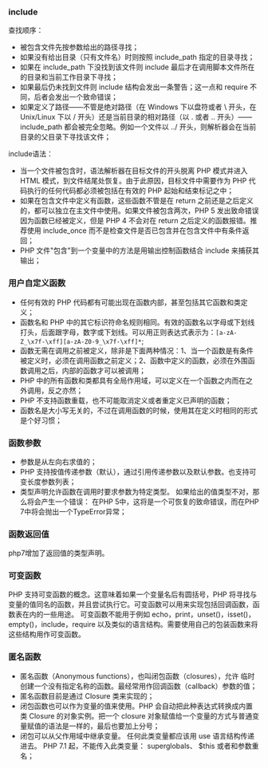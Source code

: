 ### include
查找顺序：
- 被包含文件先按参数给出的路径寻找；
- 如果没有给出目录（只有文件名）时则按照 include_path 指定的目录寻找；
- 如果在 include_path 下没找到该文件则 include 最后才在调用脚本文件所在的目录和当前工作目录下寻找；
- 如果最后仍未找到文件则 include 结构会发出一条警告；这一点和 require 不同，后者会发出一个致命错误；
- 如果定义了路径——不管是绝对路径（在 Windows 下以盘符或者 \ 开头，在 Unix/Linux 下以 / 开头）还是当前目录的相对路径（以 . 或者 .. 开头）——include_path 都会被完全忽略。例如一个文件以 ../ 开头，则解析器会在当前目录的父目录下寻找该文件；

include语法：
- 当一个文件被包含时，语法解析器在目标文件的开头脱离 PHP 模式并进入 HTML 模式，到文件结尾处恢复。由于此原因，目标文件中需要作为 PHP 代码执行的任何代码都必须被包括在有效的 PHP 起始和结束标记之中；
- 如果在包含文件中定义有函数，这些函数不管是在 return 之前还是之后定义的，都可以独立在主文件中使用。如果文件被包含两次，PHP 5 发出致命错误因为函数已经被定义，但是 PHP 4 不会对在 return 之后定义的函数报错。推荐使用 include_once 而不是检查文件是否已包含并在包含文件中有条件返回；
-  PHP 文件"包含"到一个变量中的方法是用输出控制函数结合 include 来捕获其输出；
 
### 用户自定义函数
- 任何有效的 PHP 代码都有可能出现在函数内部，甚至包括其它函数和类定义；
- 函数名和 PHP 中的其它标识符命名规则相同。有效的函数名以字母或下划线打头，后面跟字母，数字或下划线。可以用正则表达式表示为：`[a-zA-Z_\x7f-\xff][a-zA-Z0-9_\x7f-\xff]*`;
- 函数无需在调用之前被定义，除非是下面两种情况：1、当一个函数是有条件被定义时，必须在调用函数之前定义；2、函数中定义的函数，必须在外围函数调用之后，内部的函数才可以被调用；
- PHP 中的所有函数和类都具有全局作用域，可以定义在一个函数之内而在之外调用，反之亦然；
- PHP 不支持函数重载，也不可能取消定义或者重定义已声明的函数；
- 函数名是大小写无关的，不过在调用函数的时候，使用其在定义时相同的形式是个好习惯；

### 函数参数
- 参数是从左向右求值的；
- PHP 支持按值传递参数（默认），通过引用传递参数以及默认参数。也支持可变长度参数列表；
- 类型声明允许函数在调用时要求参数为特定类型。 如果给出的值类型不对，那么将会产生一个错误： 在PHP 5中，这将是一个可恢复的致命错误，而在PHP 7中将会抛出一个TypeError异常；

### 函数返回值
php7增加了返回值的类型声明。

### 可变函数
PHP 支持可变函数的概念。这意味着如果一个变量名后有圆括号，PHP 将寻找与变量的值同名的函数，并且尝试执行它。可变函数可以用来实现包括回调函数，函数表在内的一些用途。
可变函数不能用于例如 echo，print，unset()，isset()，empty()，include，require 以及类似的语言结构。需要使用自己的包装函数来将这些结构用作可变函数。


### 匿名函数
- 匿名函数（Anonymous functions），也叫闭包函数（closures），允许 临时创建一个没有指定名称的函数。最经常用作回调函数（callback）参数的值；
- 匿名函数目前是通过 Closure 类来实现的；
- 闭包函数也可以作为变量的值来使用。PHP 会自动把此种表达式转换成内置类 Closure 的对象实例。把一个 closure 对象赋值给一个变量的方式与普通变量赋值的语法是一样的，最后也要加上分号；
- 闭包可以从父作用域中继承变量。 任何此类变量都应该用 use 语言结构传递进去。 PHP 7.1 起，不能传入此类变量： superglobals、 $this 或者和参数重名；